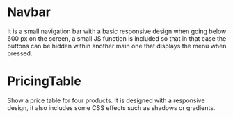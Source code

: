 # Navbar

It is a small navigation bar with a basic responsive design when going below 600 px on the screen, a small JS function is included so that in that case the buttons can be hidden within another main one that displays the menu when pressed.

# PricingTable

Show a price table for four products. It is designed with a responsive design, it also includes some CSS effects such as shadows or gradients.